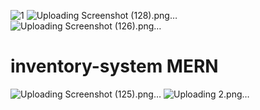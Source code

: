 ![1](https://github.com/M-Metaw3/inventory-system/assets/107302134/a296bd8b-4399-4138-b289-ac915429e56f)
![Uploading Screenshot (128).png…]()
![Uploading Screenshot (126).png…]()
# inventory-system MERN

![Uploading Screenshot (125).png…]()
![Uploading 2.png…]()
